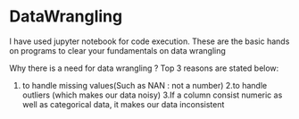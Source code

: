 # DataWrangling
I have used jupyter notebook for code execution.
These are the basic hands on programs to clear your fundamentals on data wrangling

Why there is a need for data wrangling ? 
Top 3 reasons are stated below:
1. to handle missing values(Such as NAN : not a  number)
2.to handle outliers (which makes our data noisy)
3.If a column consist numeric as well as categorical data, it makes our data inconsistent
